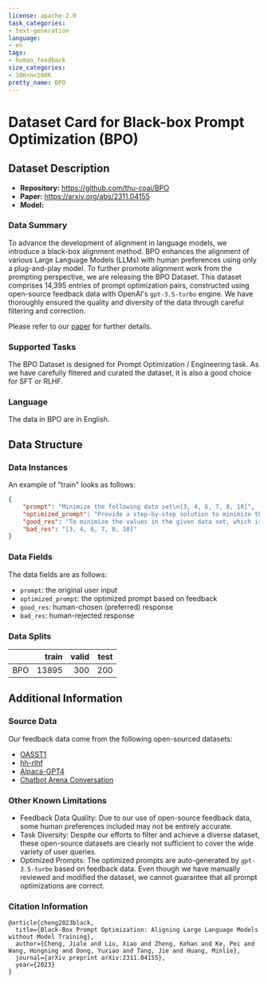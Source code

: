 ```yaml
---
license: apache-2.0
task_categories:
- text-generation
language:
- en
tags:
- human_feedback
size_categories:
- 10K<n<100K
pretty_name: BPO
---
```



# Dataset Card for Black-box Prompt Optimization (BPO)

## Dataset Description

- **Repository:** https://github.com/thu-coai/BPO
- **Paper:** https://arxiv.org/abs/2311.04155
- **Model:** 

### Data Summary
To advance the development of alignment in language models, we introduce a black-box alignment method. BPO enhances the alignment of various Large Language Models (LLMs) with human preferences using only a plug-and-play model. To further promote alignment work from the prompting perspective, we are releasing the BPO Dataset. This dataset comprises 14,395 entries of prompt optimization pairs, constructed using open-source feedback data with OpenAI's `gpt-3.5-turbo` engine. We have thoroughly ensured the quality and diversity of the data through careful filtering and correction.

Please refer to our [paper](https://arxiv.org/abs/2311.04155) for further details.

### Supported Tasks
The BPO Dataset is designed for Prompt Optimization / Engineering task. As we have carefully flitered and curated the dataset, it is also a good choice for SFT or RLHF.

### Language
The data in BPO are in English.

## Data Structure

### Data Instances

An example of "train" looks as follows:

```json
{
    "prompt": "Minimize the following data set\n[3, 4, 6, 7, 8, 10]",
    "optimized_prompt": "Provide a step-by-step solution to minimize the following data set: [3, 4, 6, 7, 8, 10].",
    "good_res": "To minimize the values in the given data set, which is a list of numbers, you could sort them in ascending order as follows: [3, 4, 6, 7, 8, 10]. The minimized (least) value in this data set would be 3.",
    "bad_res": "[3, 4, 6, 7, 8, 10]"
}
```

### Data Fields

The data fields are as follows:
* `prompt`: the original user input
* `optimized_prompt`: the optimized prompt based on feedback
* `good_res`: human-chosen (preferred) response
* `bad_res`: human-rejected response
### Data Splits
|               | train | valid | test |
|---------------|------:|------:|------:|
| BPO        | 13895 | 300 | 200 |

## Additional Information

### Source Data
Our feedback data come from the following open-sourced datasets:
- [OASST1](https://huggingface.co/datasets/OpenAssistant/oasst1)
- [hh-rlhf](https://huggingface.co/datasets/Anthropic/hh-rlhf)
- [Alpaca-GPT4](https://github.com/Instruction-Tuning-with-GPT-4/GPT-4-LLM/blob/main/data/comparison_data_v2.json)
- [Chatbot Arena Conversation](https://huggingface.co/datasets/lmsys/chatbot_arena_conversations)

### Other Known Limitations
- Feedback Data Quality: Due to our use of open-source feedback data, some human preferences included may not be entirely accurate.
- Task Diversity: Despite our efforts to filter and achieve a diverse dataset, these open-source datasets are clearly not sufficient to cover the wide variety of user queries.
- Optimized Prompts: The optimized prompts are auto-generated by `gpt-3.5-turbo` based on feedback data. Even though we have manually reviewed and modified the dataset, we cannot guarantee that all prompt optimizations are correct.

### Citation Information
```
@article{cheng2023black,
  title={Black-Box Prompt Optimization: Aligning Large Language Models without Model Training},
  author={Cheng, Jiale and Liu, Xiao and Zheng, Kehan and Ke, Pei and Wang, Hongning and Dong, Yuxiao and Tang, Jie and Huang, Minlie},
  journal={arXiv preprint arXiv:2311.04155},
  year={2023}
}
```